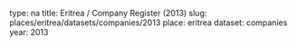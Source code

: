 type: na
title: Eritrea / Company Register (2013)
slug: places/eritrea/datasets/companies/2013
place: eritrea
dataset: companies
year: 2013
